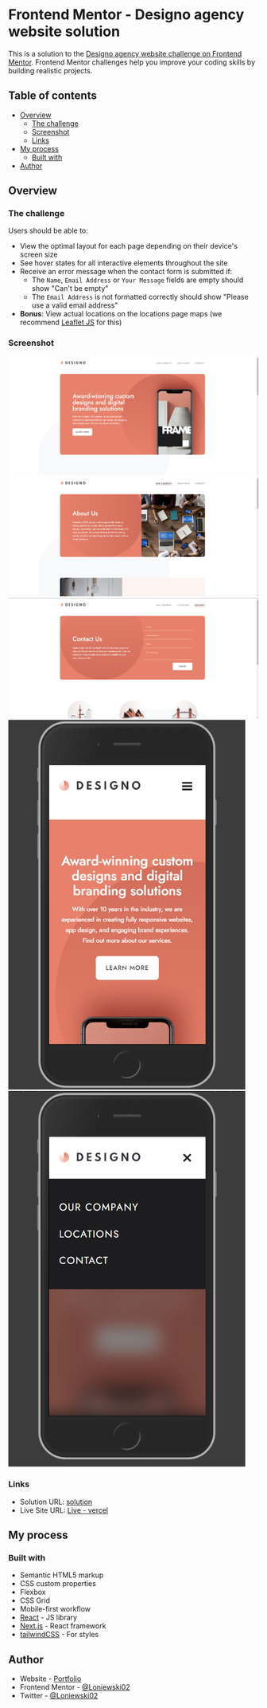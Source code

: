 # Frontend Mentor - Designo agency website solution

This is a solution to the [Designo agency website challenge on Frontend Mentor](https://www.frontendmentor.io/challenges/designo-multipage-website-G48K6rfUT). Frontend Mentor challenges help you improve your coding skills by building realistic projects.

## Table of contents

- [Overview](#overview)
  - [The challenge](#the-challenge)
  - [Screenshot](#screenshot)
  - [Links](#links)
- [My process](#my-process)
  - [Built with](#built-with)
- [Author](#author)

## Overview

### The challenge

Users should be able to:

- View the optimal layout for each page depending on their device's screen size
- See hover states for all interactive elements throughout the site
- Receive an error message when the contact form is submitted if:
  - The `Name`, `Email Address` or `Your Message` fields are empty should show "Can't be empty"
  - The `Email Address` is not formatted correctly should show "Please use a valid email address"
- **Bonus**: View actual locations on the locations page maps (we recommend [Leaflet JS](https://leafletjs.com/) for this)

### Screenshot

![](./screens/Screenshot_1.png)
![](./screens/Screenshot_2.png)
![](./screens/Screenshot_3.png)
![](./screens/Screenshot_4.png)
![](./screens/Screenshot_5.png)

### Links

- Solution URL: [solution](https://www.frontendmentor.io/solutions/designo-multipage-website-4Ugv0D7ZUK)
- Live Site URL: [Live - vercel](https://fm-designo-phi.vercel.app/home)

## My process

### Built with

- Semantic HTML5 markup
- CSS custom properties
- Flexbox
- CSS Grid
- Mobile-first workflow
- [React](https://reactjs.org/) - JS library
- [Next.js](https://nextjs.org/) - React framework
- [tailwindCSS](https://tailwindcss.com/) - For styles

## Author

- Website - [Portfolio](https://miloszloniewski-portfolio.vercel.app/home)
- Frontend Mentor - [@Loniewski02](https://www.frontendmentor.io/profile/Loniewski02)
- Twitter - [@Loniewski02](https://x.com/Loniewski02)
